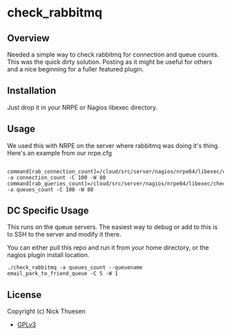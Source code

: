# check_rabbitmq

## Overview
Needed a simple way to check rabbitmq for connection and queue counts.  This was the quick dirty solution.
Posting as it might be useful for others and a nice beginning for a fuller featured plugin.

## Installation
Just drop it in your NRPE or Nagios libexec directory.

## Usage

We used this with NRPE on the server where rabbitmq was doing it's thing.
Here's an example from our nrpe.cfg

<pre><code>
command[rab_connection_count]=/cloud/src/server/nagios/nrpe64/libexec/check_rabbitmq -a connection_count -C 100 -W 80
command[rab_queries_count]=/cloud/src/server/nagios/nrpe64/libexec/check_rabbitmq -a queues_count -C 100 -W 80
</code></pre>

## DC Specific Usage

This runs on the queue servers. The easiest way to debug or add to this is to SSH to the server and modify it there.

You can either pull this repo and run it from your home directory, or the nagios plugin install location.

```
./check_rabbitmq -a queues_count --queuename email_park_to_friend_queue -C 5 -W 1
```

## License
Copyright (c) Nick Thuesen

* [GPLv3](http://www.gnu.org/copyleft/gpl.html)
